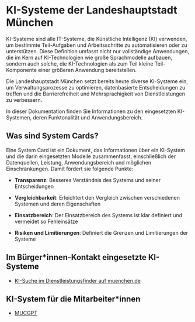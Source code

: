 # KI-Systeme der Landeshauptstadt München

KI-Systeme sind alle IT-Systeme, die Künstliche Intelligenz (KI) verwenden, um bestimmte Teil-Aufgaben und Arbeitsschritte zu automatisieren oder zu unterstützen.
Diese Definition umfasst nicht nur vollständige Anwendungen, die im Kern auf KI-Technologien wie große Sprachmodelle aufbauen, sondern auch solche, die KI-Technologien als zum Teil kleine Teil-Komponente einer größeren Anwendung bereitstellen.

Die Landeshauptstadt München setzt bereits heute diverse KI-Systeme ein, um Verwaltungsprozesse zu optimieren, datenbasierte Entscheidungen zu treffen und die Barrierefreiheit und Mehrsprachigkeit von Dienstleistungen zu verbessern.

In dieser Dokumentation finden Sie Informationen zu den eingesetzten KI-Systemen, deren Funktonalität und Anwendungsbereich.

## Was sind System Cards?

Eine System Card ist ein Dokument, das Informationen über ein KI-System und die darin eingesetzten Modelle zusammenfasst, einschließlich der Datenquellen, Leistung, Anwendungsbereich und möglichen Einschränkungen. Damit fördert sie folgende Punkte:

- **Transparenz**: Besseres Verständnis des Systems und seiner Entscheidungen

- **Vergleichbarkeit**: Erleichtert den Vergleich zwischen verschiedenen Systemen und deren Eigenschaften

- **Einsatzbereich**: Der Einsatzbereich des Systems ist klar definiert und vermeidet so Fehleinsätze

- **Risiken und Limitierungen**: Definiert die Grenzen und Limitierungen der Systeme

## Im Bürger\*innen-Kontakt eingesetzte KI-Systeme

- [KI-Suche im Dienstleistungsfinder auf muenchen.de](/ki-systeme/dlf.md)

## KI-System für die Mitarbeiter*innen

- [MUCGPT](/ki-systeme/mucgpt.md)
